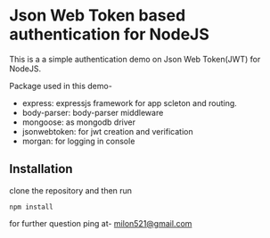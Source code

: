 # Json Web Token based authentication for NodeJS

This is a a simple authentication demo on Json Web Token(JWT) for NodeJS.

Package used in this demo-

+ express: expressjs framework for app scleton and routing.
+ body-parser: body-parser middleware
+ mongoose: as mongodb driver
+ jsonwebtoken: for jwt creation and verification
+ morgan: for logging in console

## Installation

clone the repository and then run

```
npm install
```

for further question ping at- milon521@gmail.com
